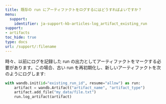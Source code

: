 ```yaml
---
title: 既存の run にアーティファクトをログするにはどうすればよいですか？
menu:
  support:
    identifier: ja-support-kb-articles-log_artifact_existing_run
support:
- artifacts
toc_hide: true
type: docs
url: /support/:filename
---
```


時々、以前にログを記録した run の出力としてアーティファクトをマークする必要があります。この場合、古い run を再初期化し、新しいアーティファクトを次のようにログします:

```python
with wandb.init(id="existing_run_id", resume="allow") as run:
    artifact = wandb.Artifact("artifact_name", "artifact_type")
    artifact.add_file("my_data/file.txt")
    run.log_artifact(artifact)
```